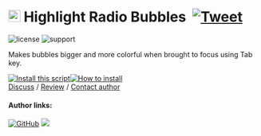 # <img width=24 src="https://i.imgur.com/ribh0wE.png"> Highlight Radio Bubbles &nbsp;[![Tweet](https://img.shields.io/twitter/url/http/shields.io.svg?style=social)](https://twitter.com/intent/tweet?text=Just%20discovered%20this%20epic%20userscript!&url=https://github.com/adamlui/userscripts/tree/master/highlight-radio-bubbles&hashtags=greasemonkey,userscripts,javascript)

![license](https://img.shields.io/badge/License-MIT-green.svg)
![support](https://img.shields.io/badge/Support-Chrome|Firefox|Edge|Safari|Opera-989898.svg) 

Makes bubbles bigger and more colorful when brought to focus using Tab key.

<a href="https://greasyfork.org/en/scripts/26311-highlight-radio-bubbles"><img alt="Install this script" src="https://raw.githubusercontent.com/adamlui/userscripts/master/install-button.svg"></a><a href="https://greasyfork.org/en/help/installing-user-scripts" target="_blank"><img alt="How to install" title="How to install" src="https://github.com/adamlui/userscripts/raw/master/help-button.svg"></a>
<br>
[Discuss](https://github.com/adamlui/userscripts/discussions) /
[Review](https://greasyfork.org/en/scripts/26311/feedback#post-discussion) /
[Contact author](https://elonsucks.org/@adam)

#### Author links:

[![GitHub](https://img.shields.io/github/followers/adamlui?label=Follow%20%40adamlui&style=social)](https://github.com/adamlui)
<a href="https://elonsucks.org/@adam" target="_blank"><img align="bottom" src="https://img.shields.io/mastodon/follow/109387703022229926?domain=https%3A%2F%2Felonsucks.org&style=social"></a>
